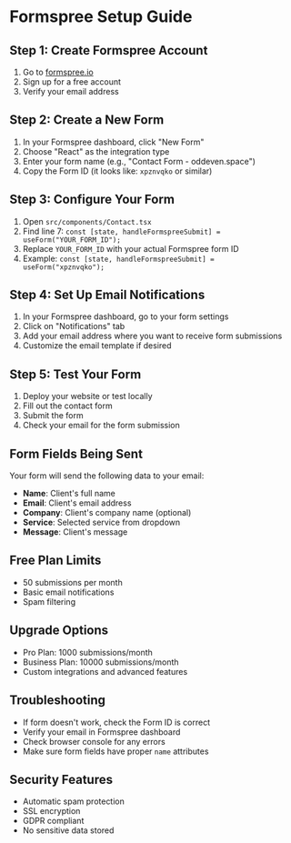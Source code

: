 # Formspree Setup Guide

## Step 1: Create Formspree Account
1. Go to [formspree.io](https://formspree.io)
2. Sign up for a free account
3. Verify your email address

## Step 2: Create a New Form
1. In your Formspree dashboard, click "New Form"
2. Choose "React" as the integration type
3. Enter your form name (e.g., "Contact Form - oddeven.space")
4. Copy the Form ID (it looks like: `xpznvqko` or similar)

## Step 3: Configure Your Form
1. Open `src/components/Contact.tsx`
2. Find line 7: `const [state, handleFormspreeSubmit] = useForm("YOUR_FORM_ID");`
3. Replace `YOUR_FORM_ID` with your actual Formspree form ID
4. Example: `const [state, handleFormspreeSubmit] = useForm("xpznvqko");`

## Step 4: Set Up Email Notifications
1. In your Formspree dashboard, go to your form settings
2. Click on "Notifications" tab
3. Add your email address where you want to receive form submissions
4. Customize the email template if desired

## Step 5: Test Your Form
1. Deploy your website or test locally
2. Fill out the contact form
3. Submit the form
4. Check your email for the form submission

## Form Fields Being Sent
Your form will send the following data to your email:
- **Name**: Client's full name
- **Email**: Client's email address
- **Company**: Client's company name (optional)
- **Service**: Selected service from dropdown
- **Message**: Client's message

## Free Plan Limits
- 50 submissions per month
- Basic email notifications
- Spam filtering

## Upgrade Options
- Pro Plan: 1000 submissions/month
- Business Plan: 10000 submissions/month
- Custom integrations and advanced features

## Troubleshooting
- If form doesn't work, check the Form ID is correct
- Verify your email in Formspree dashboard
- Check browser console for any errors
- Make sure form fields have proper `name` attributes

## Security Features
- Automatic spam protection
- SSL encryption
- GDPR compliant
- No sensitive data stored
